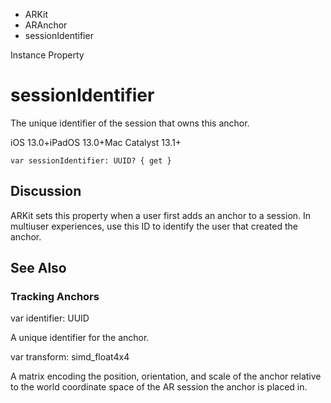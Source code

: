 

- ARKit
- ARAnchor
-  sessionIdentifier 

Instance Property

# sessionIdentifier

The unique identifier of the session that owns this anchor.

iOS 13.0+iPadOS 13.0+Mac Catalyst 13.1+

``` source
var sessionIdentifier: UUID? { get }
```

## Discussion

ARKit sets this property when a user first adds an anchor to a session. In multiuser experiences, use this ID to identify the user that created the anchor.

## See Also

### Tracking Anchors

var identifier: UUID

A unique identifier for the anchor.

var transform: simd_float4x4

A matrix encoding the position, orientation, and scale of the anchor relative to the world coordinate space of the AR session the anchor is placed in.

